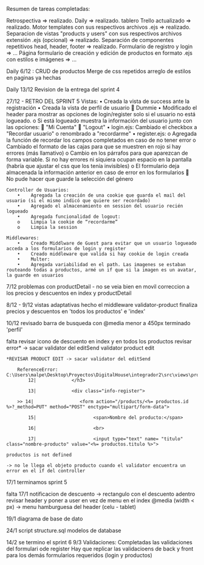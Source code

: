 
Resumen de tareas completadas:

Retrospectiva => realizado.
Daily => realizado.
tablero Trello actualizado => realizado.
Motor templates con sus respectivos archivos .ejs => realizado.
Separacion de vistas "products y users" con sus respectivos archivos extensión .ejs (opcional) => realizado.
Separación de componentes repetitivos head, header, footer => realizado.
Formulario de registro y login => ...
Página formulario de creación y edición de productos en formato .ejs con estilos e imágenes => ...

Daily 6/12 :
    CRUD de productos
    Merge de css repetidos
    arreglo de estilos en paginas ya hechas

Daily 13/12
    Revision de la entrega del sprint 4

27/12 - RETRO DEL SPRINT 5
    Vistas:
        •    Creada la vista de success ante la registración
        •    Creada la vista de perfil de usuario  Dummie
        •    Modificado el header para mostrar as opciones de login/register solo si el usuario no está logueado.
        o    Si está logueado muestra la información del usuario junto con las opciones:
            "Mi Cuenta"
            "Logout"
        •    login.ejs: Cambiado el checkbox a "Recordar usuario"
        o    renombrado a "recordarme"
        •    register.ejs:
        o    Agregada la función de recordar los campos completados en caso de no tener error
        o    Cambiado el formato de las cajas para que se muestren en rojo si hay errores (más llamativo)
        o    Cambio en los párrafos para que aparezcan de forma variable. Si no hay errores ni siquiera ocupan   espacio en la pantalla (habría que ajustar el css que los tenía invisibles)
        o    El formulario deja almacenada la información anterior en caso de error en los formularios
            No pude hacer que guarde la selección del género

    Controller de Usuarios:
        •    Agregada la creación de una cookie que guarda el mail del usuario (si el mismo indicó que quiere ser recordado)
        •    Agregado el almacenamiento en session del usuario recién logueado
        •    Agregada funcionalidad de logout:
        o    Limpia la cookie de “recordarme”
        o    Limpia la session

    Middlewares:
        •    Creado Middlware de Guest para evitar que un usuario logueado acceda a los formularios de login y register
        •    Creado middleware que valida si hay cookie de login creada
        •    Multer:
        •    Agregada variabilidad en el path. Las imagenes se estaban routeando todas a productos, armé un if que si la imagen es un avatar, la guarde en usuarios

7/12
    problemas con productDetail - no se veia bien en movil
    correccion a los precios y descuentos en index y productDetail

8/12 - 9/12
    vistas adaptativas
    hecho el middleware validator-product
    finaliza precios y descuentos en 'todos los productos' e 'index'

10/12
    revisado barra de busqueda con @media menor a 450px
    terminado 'perfil'

falta
    revisar icono de descuento en index y en todos los productos
    revisar error* -> sacar validator del editSend
    validator product edit 

    *REVISAR PRODUCT EDIT -> sacar validator del editSend 

        ReferenceError: C:\Users\malpe\Desktop\Proyectos\DigitalHouse\integrador2\src\views\products\productEdit.ejs:14
            12|             </h3>

            13|             <div class="info-register">

        >> 14|                 <form action="/products/<%= productos.id %>?_method=PUT" method="POST" enctype="multipart/form-data">

            15|                     <span>Nombre del producto:</span> 

            16|                     <br>

            17|                     <input type="text" name= "titulo" class="nombre-producto" value="<%= productos.titulo %>">

    productos is not defined

    -> no le llega el objeto producto cuando el validator encuentra un error en el if del controller
    
17/1
    terminamos sprint 5

falta 17/1
    notificacion de descuento -> rectangulo con el descuento adentro
    revisar header y poner a user en vez de menu en el index @media (width < px) -> menu hamburguesa del header (celu - tablet)

19/1
    diagrama de base de dato
    
24/1
    script structure.sql
    modelos de database

14/2
    se termino el sprint 6
9/3
    Validaciones: Completadas las validaciones del formulari ode register
    Hay que replicar las validacioens de back y front para los demás formularios requeridos (login y productos)